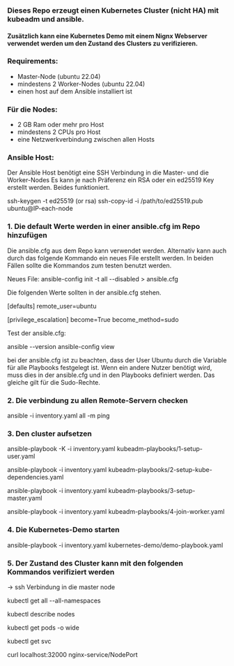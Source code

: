 ### Dieses Repo erzeugt einen Kubernetes Cluster (nicht HA) mit kubeadm und ansible. 
#### Zusätzlich kann eine Kubernetes Demo mit einem Nignx Webserver verwendet werden um den Zustand des Clusters zu verifizieren. 



### Requirements: 

- Master-Node (ubuntu 22.04)
- mindestens 2 Worker-Nodes (ubuntu 22.04)
- einen host auf dem Ansible installiert ist


### Für die Nodes:

- 2 GB Ram oder mehr pro Host
- mindestens 2 CPUs pro Host 
- eine Netzwerkverbindung zwischen allen Hosts

### Ansible Host: 

 Der Ansible Host benötigt eine SSH Verbindung in die Master- und die Worker-Nodes
 Es kann je nach Präferenz ein RSA oder ein ed25519 Key erstellt werden. Beides funktioniert.
 
 ssh-keygen -t ed25519 (or rsa)
 ssh-copy-id -i /path/to/ed25519.pub ubuntu@IP-each-node



### 1. Die default Werte werden in einer ansible.cfg im Repo hinzufügen 
 
 Die ansible.cfg aus dem Repo kann verwendet werden. Alternativ kann auch durch das folgende Kommando ein neues File erstellt werden. In beiden Fällen sollte die Kommandos zum testen benutzt werden.

 Neues File:
 ansible-config init -t all --disabled > ansible.cfg

 Die folgenden Werte sollten in der ansible.cfg stehen. 
 
 [defaults]
 remote_user=ubuntu

 [privilege_escalation]
 become=True
 become_method=sudo
 

 Test der ansible.cfg:
 
 ansible --version
 ansible-config view

 bei der ansible.cfg ist zu beachten, dass der User Ubuntu durch die Variable für alle Playbooks festgelegt ist. Wenn ein andere Nutzer benötigt wird, muss dies in der ansible.cfg und in den Playbooks definiert werden. Das gleiche gilt für die Sudo-Rechte. 

### 2. Die verbindung zu allen Remote-Servern checken 

 ansible -i inventory.yaml all -m ping

### 3. Den cluster aufsetzen 

 ansible-playbook -K -i inventory.yaml kubeadm-playbooks/1-setup-user.yaml

 ansible-playbook -i inventory.yaml kubeadm-playbooks/2-setup-kube-dependencies.yaml

 ansible-playbook -i inventory.yaml kubeadm-playbooks/3-setup-master.yaml 

 ansible-playbook -i inventory.yaml kubeadm-playbooks/4-join-worker.yaml
 

### 4. Die Kubernetes-Demo starten 
 ansible-playbook -i inventory.yaml kubernetes-demo/demo-playbook.yaml

### 5. Der Zustand des Cluster kann mit den folgenden Kommandos verifiziert werden 
 
 -> ssh Verbindung in die master node

 kubectl get all --all-namespaces
 
 kubectl describe nodes
 
 kubectl get pods -o wide
 
 kubectl get svc
 
 curl localhost:32000 nginx-service/NodePort
